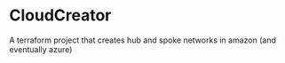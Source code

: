 # CloudCreator
A terraform project that creates hub and spoke networks in amazon (and eventually azure)
